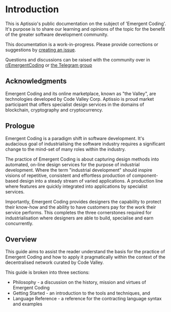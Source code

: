 # Introduction

This is Aptissio's public documentation on the subject of 'Emergent Coding'. It's purpose is to share our learning and opinions of the topic for the benefit of the greater software development community.

This documentation is a work-in-progress. Please provide corrections or suggestions by [creating an issue](https://github.com/aptissio/emergent-coding-user-guide/issues).

Questions and discussions can be raised with the community over in [r/EmergentCoding](https://www.reddit.com/r/EmergentCoding/) or [the Telegram group](https://t.me/emergentcoding)

## Acknowledgments
Emergent Coding and its online marketplace, known as "the Valley", are technologies developed by Code Valley Corp. Aptissio is proud market participant that offers specialist design services in the domains of blockchain, cryptography and cryptocurrency.

## Prologue
Emergent Coding is a paradigm shift in software development. It's audacious goal of industrialising the software industry requires a significant change to the mind-set of many roles within the industry.

The practice of Emergent Coding is about capturing design methods into automated, on-line design services for the purpose of industrial development. Where the term "industrial development" should inspire visions of repetitive, consistent and effortless production of component-based design into a steady stream of varied applications. A production line where features are quickly integrated into applications by specialist services.

Importantly, Emergent Coding provides designers the capability to protect their know-how and the ability to have customers pay for the work their service performs. This completes the three cornerstones required for industrialisation where designers are able to build, specialise and earn concurrently.

## Overview
This guide aims to assist the reader understand the basis for the practice of Emergent Coding and how to apply it pragmatically within the context of the decentralised network curated by Code Valley.

This guide is broken into three sections:
* Philosophy - a discussion on the history, mission and virtues of Emergent Coding
* Getting Started - an introduction to the tools and techniques, and
* Language Reference - a reference for the contracting language syntax and examples
